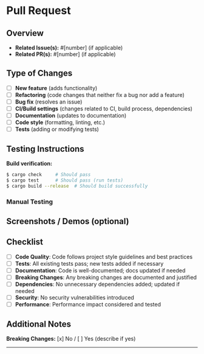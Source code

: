 # Pull Request

## Overview

<!-- Briefly describe the changes made and their purpose. What does this PR accomplish? -->
- **Related Issue(s):** #[number] (if applicable)
- **Related PR(s):** #[number] (if applicable)

## Type of Changes

<!-- Please check all that apply -->
- [ ] **New feature** (adds functionality)
- [ ] **Refactoring** (code changes that neither fix a bug nor add a feature)
- [ ] **Bug fix** (resolves an issue)
- [ ] **CI/Build settings** (changes related to CI, build process, dependencies)
- [ ] **Documentation** (updates to documentation)
- [ ] **Code style** (formatting, linting, etc.)
- [ ] **Tests** (adding or modifying tests)

## Testing Instructions

<!-- How should reviewers test these changes? Provide step-by-step instructions. -->

**Build verification:**
```sh
$ cargo check     # Should pass
$ cargo test      # Should pass (run tests)
$ cargo build --release  # Should build successfully
```

<!-- Include any specific testing steps, commands, or expected outcomes -->

### Manual Testing
<!-- Describe any manual testing performed or required -->

## Screenshots / Demos (optional)

<!-- Include images, videos, or console output demonstrating the changes, especially for UI/graphics related changes -->

## Checklist

<!-- Before submitting, ensure the following: -->
- [ ] **Code Quality**: Code follows project style guidelines and best practices
- [ ] **Tests**: All existing tests pass; new tests added if necessary
- [ ] **Documentation**: Code is well-documented; docs updated if needed
- [ ] **Breaking Changes**: Any breaking changes are documented and justified
- [ ] **Dependencies**: No unnecessary dependencies added; updated if needed
- [ ] **Security**: No security vulnerabilities introduced
- [ ] **Performance**: Performance impact considered and tested

## Additional Notes

<!-- Any additional context, concerns, or reminders for reviewers -->

**Breaking Changes:** [x] No / [ ] Yes (describe if yes)

---
